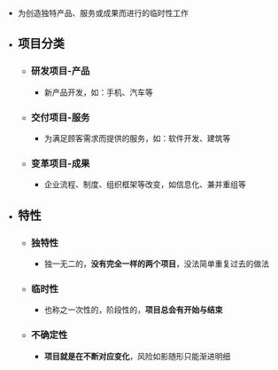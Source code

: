 - 为创造独特产品、服务或成果而进行的临时性工作
- ## 项目分类
	- ### 研发项目-产品
		- 新产品开发，如：手机、汽车等
	- ### 交付项目-服务
		- 为满足顾客需求而提供的服务，如：软件开发、建筑等
	- ### 变革项目-成果
		- 企业流程、制度、组织框架等改变，如信息化、兼并重组等
- ## 特性
	- ### 独特性
		- 独一无二的，**没有完全一样的两个项目**，没法简单重复过去的做法
	- ### 临时性
		- 也称之一次性的，阶段性的，**项目总会有开始与结束**
	- ### 不确定性
		- **项目就是在不断对应变化**，风险如影随形只能渐进明细
